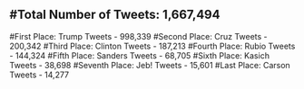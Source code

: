#Total Number of Tweets: 1,667,494 
---
#First Place: Trump Tweets - 998,339
#Second Place: Cruz Tweets - 200,342
#Third Place: Clinton Tweets - 187,213
#Fourth Place: Rubio Tweets - 144,324
#Fifth Place: Sanders Tweets - 68,705
#Sixth Place: Kasich Tweets - 38,698
#Seventh Place: Jeb! Tweets - 15,601
#Last Place: Carson Tweets - 14,277
